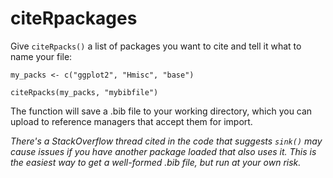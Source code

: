 # citeRpackages

Give `citeRpacks()` a list of packages you want to cite and tell it what to name your file:

`my_packs <- c("ggplot2", "Hmisc", "base")`

`citeRpacks(my_packs, "mybibfile")`

The function will save a .bib file to your working directory, which you can upload to reference managers that accept them for import.

_There's a StackOverflow thread cited in the code that suggests `sink()` may cause issues if you have another package loaded that also uses it. This is the easiest way to get a well-formed .bib file, but run at your own risk._
